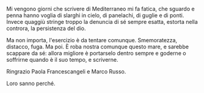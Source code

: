 Mi vengono giorni che scrivere di Mediterraneo mi fa fatica, che sguardo e penna hanno voglia di slarghi in cielo, di panelachi, di guglie e di ponti. Invece quaggiù stringe troppo la denuncia di sé sempre esatta, estorta nella controra, la persistenza del dio.

Ma non importa, l'esercizio è da tentare comunque. Smemoratezza, distacco, fuga. Ma poi. È roba nostra comunque questo mare, e sarebbe scappare da sé: allora migliore è portarselo dentro sempre e goderne o soffrirne quando è il suo tempo, e scriverne.

Ringrazio Paola Francescangeli e Marco Russo.

Loro sanno perché.
